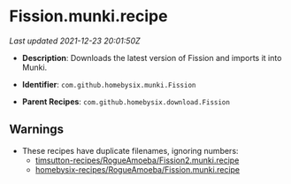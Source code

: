 # Fission.munki.recipe

_Last updated 2021-12-23 20:01:50Z_

- **Description**: Downloads the latest version of Fission and imports it into Munki.

- **Identifier**: `com.github.homebysix.munki.Fission`

- **Parent Recipes**: `com.github.homebysix.download.Fission`


## Warnings

- These recipes have duplicate filenames, ignoring numbers:
    - [timsutton-recipes/RogueAmoeba/Fission2.munki.recipe](/autopkg-dupe-tracker/timsutton-recipes/RogueAmoeba/Fission2.munki.recipe)
    - [homebysix-recipes/RogueAmoeba/Fission.munki.recipe](/autopkg-dupe-tracker/homebysix-recipes/RogueAmoeba/Fission.munki.recipe)